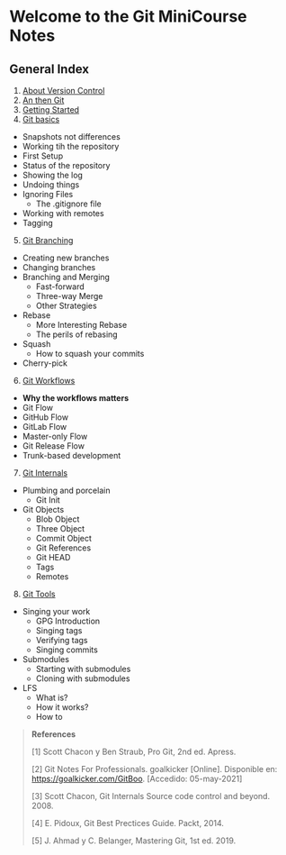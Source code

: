 # **Welcome to the Git MiniCourse Notes**

## General Index

1. [About Version Control](About_Version_Control.md)
2. [An then Git](An_Then_Git.md)
3. [Getting Started](Getting_Started.md)
4. [Git basics](Git_Basics.md)
  - Snapshots not differences
  - Working tih the repository
  - First Setup
  - Status of the repository
  - Showing the log
  - Undoing things
  - Ignoring Files
    * The .gitignore file
  - Working with remotes
  - Tagging 
    
5. [Git Branching](Git_Branching.md)
  - Creating new branches 
  - Changing branches
  - Branching and Merging
    * Fast-forward
    * Three-way Merge
    * Other Strategies
  - Rebase
    * More Interesting Rebase
    * The perils of rebasing
  - Squash
    * How to squash your commits
  - Cherry-pick

  
6. [Git Workflows](Git_Workflows.md)
  - **Why the workflows matters**
  - Git Flow
  - GitHub Flow
  - GitLab Flow
  - Master-only Flow
  - Git Release Flow
  - Trunk-based development

7. [Git Internals](Git_Internals.md)
  - Plumbing and porcelain
    * Git Init
  - Git Objects
    * Blob Object
    * Three Object
    * Commit Object
    * Git References
    * Git HEAD
    * Tags
    * Remotes
  
8. [Git Tools](Git_Tools.md)
  - Singing your work
    * GPG Introduction
    * Singing tags
    * Verifying tags
    * Singing commits
  - Submodules
    * Starting with submodules
    * Cloning with submodules
  - LFS
    * What is?
    * How it works?
    * How to

> **References**
> 
>[1]
> Scott Chacon y Ben Straub, Pro Git, 2nd ed. Apress.
> 
> [2]
> Git Notes For Professionals. goalkicker [Online]. Disponible en: https://goalkicker.com/GitBoo. [Accedido: 05-may-2021]
> 
> [3]
> Scott Chacon, Git Internals Source code control and beyond. 2008.
> 
> [4]
> E. Pidoux, Git Best Prectices Guide. Packt, 2014.
> 
> [5]
> J. Ahmad y C. Belanger, Mastering Git, 1st ed. 2019.
